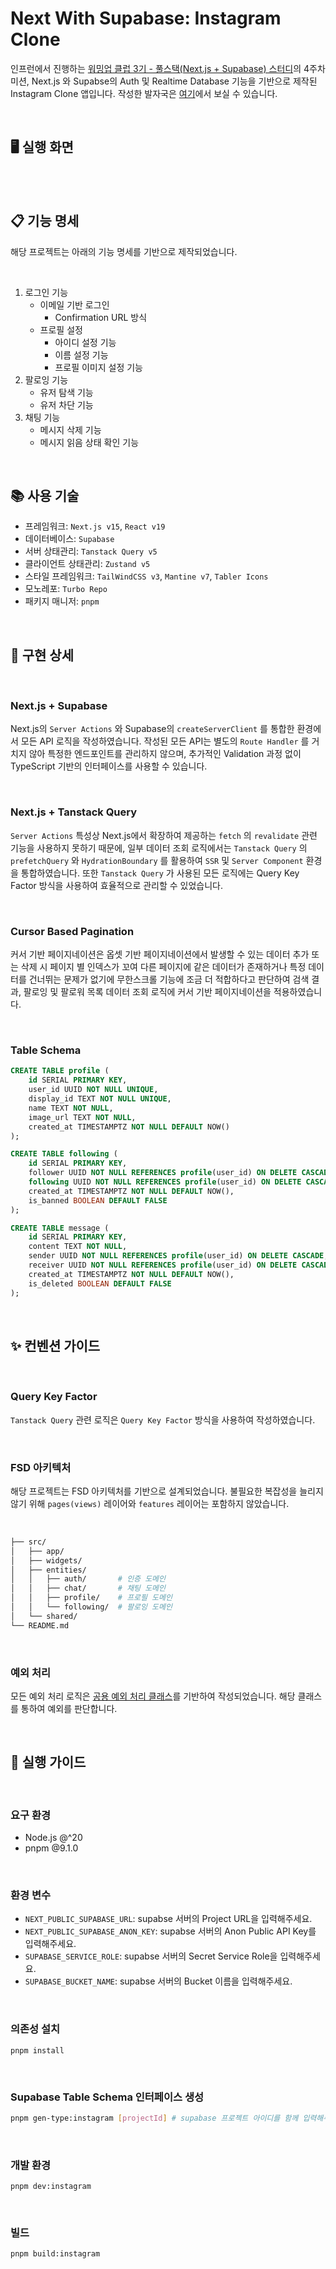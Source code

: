 # Next With Supabase: Instagram Clone

인프런에서 진행하는 [워밍업 클럽 3기 - 풀스택(Next.js + Supabase) 스터디](https://www.inflearn.com/course/offline/warmup-club-3-fs)의 4주차 미션, Next.js 와 Supabse의 Auth 및 Realtime Database 기능을 기반으로 제작된 Instagram Clone 앱입니다. 작성한 발자국은 [여기](https://www.inflearn.com/blogs/)에서 보실 수 있습니다.

<br />

## 🖥️ 실행 화면

<br />
<br />

## 📋 기능 명세

해당 프로젝트는 아래의 기능 명세를 기반으로 제작되었습니다.

<br />

1. 로그인 기능
   - 이메일 기반 로그인
     - Confirmation URL 방식
   - 프로필 설정
     - 아이디 설정 기능
     - 이름 설정 기능
     - 프로필 이미지 설정 기능
2. 팔로잉 기능
   - 유저 탐색 기능
   - 유저 차단 기능
3. 채팅 기능
   - 메시지 삭제 기능
   - 메시지 읽음 상태 확인 기능

<br />

## 📚 사용 기술

- 프레임워크: `Next.js v15`, `React v19`
- 데이터베이스: `Supabase`
- 서버 상태관리: `Tanstack Query v5`
- 클라이언트 상태관리: `Zustand v5`
- 스타일 프레임워크: `TailWindCSS v3`, `Mantine v7`, `Tabler Icons`
- 모노레포: `Turbo Repo`
- 패키지 매니저: `pnpm`

<br />

## 🎨 구현 상세

<br />

### Next.js + Supabase

Next.js의 `Server Actions` 와 Supabase의 `createServerClient` 를 통합한 환경에서 모든 API 로직을 작성하였습니다. 작성된 모든 API는 별도의 `Route Handler` 를 거치지 않아 특정한 엔드포인트를 관리하지 않으며, 추가적인 Validation 과정 없이 TypeScript 기반의 인터페이스를 사용할 수 있습니다.

<br />

### Next.js + Tanstack Query

`Server Actions` 특성상 Next.js에서 확장하여 제공하는 `fetch` 의 `revalidate` 관련 기능을 사용하지 못하기 때문에, 일부 데이터 조회 로직에서는 `Tanstack Query` 의 `prefetchQuery` 와 `HydrationBoundary` 를 활용하여 `SSR` 및 `Server Component` 환경을 통합하였습니다. 또한 `Tanstack Query` 가 사용된 모든 로직에는 Query Key Factor 방식을 사용하여 효율적으로 관리할 수 있었습니다.

<br />

### Cursor Based Pagination

커서 기반 페이지네이션은 옵셋 기반 페이지네이션에서 발생할 수 있는 데이터 추가 또는 삭제 시 페이지 별 인덱스가 꼬여 다른 페이지에 같은 데이터가 존재하거나 특정 데이터를 건너뛰는 문제가 없기에 무한스크롤 기능에 조금 더 적합하다고 판단하여 검색 결과, 팔로잉 및 팔로워 목록 데이터 조회 로직에 커서 기반 페이지네이션을 적용하였습니다.

<br />

### Table Schema

```sql
CREATE TABLE profile (
    id SERIAL PRIMARY KEY,
    user_id UUID NOT NULL UNIQUE,
    display_id TEXT NOT NULL UNIQUE,
    name TEXT NOT NULL,
    image_url TEXT NOT NULL,
    created_at TIMESTAMPTZ NOT NULL DEFAULT NOW()
);

CREATE TABLE following (
    id SERIAL PRIMARY KEY,
    follower UUID NOT NULL REFERENCES profile(user_id) ON DELETE CASCADE,
    following UUID NOT NULL REFERENCES profile(user_id) ON DELETE CASCADE,
    created_at TIMESTAMPTZ NOT NULL DEFAULT NOW(),
    is_banned BOOLEAN DEFAULT FALSE
);

CREATE TABLE message (
    id SERIAL PRIMARY KEY,
    content TEXT NOT NULL,
    sender UUID NOT NULL REFERENCES profile(user_id) ON DELETE CASCADE,
    receiver UUID NOT NULL REFERENCES profile(user_id) ON DELETE CASCADE,
    created_at TIMESTAMPTZ NOT NULL DEFAULT NOW(),
    is_deleted BOOLEAN DEFAULT FALSE
);
```

<br />

## ✨ 컨벤션 가이드

<br />

### Query Key Factor

`Tanstack Query` 관련 로직은 `Query Key Factor` 방식을 사용하여 작성하였습니다.

<br />

### FSD 아키텍처

해당 프로젝트는 FSD 아키텍처를 기반으로 설계되었습니다. 불필요한 복잡성을 늘리지 않기 위해 `pages(views)` 레이어와 `features` 레이어는 포함하지 않았습니다.

<br />

```bash
├── src/
│   ├── app/
│   ├── widgets/
│   ├── entities/
│   │   ├── auth/       # 인증 도메인
│   │   ├── chat/       # 채팅 도메인
│   │   ├── profile/    # 프로필 도메인
│   │   └── following/  # 팔로잉 도메인
│   └── shared/
└── README.md
```

<br />

### 예외 처리

모든 예외 처리 로직은 [공용 예외 처리 클래스](/apps/netflix/src/shared/api/exception.ts)를 기반하여 작성되었습니다. 해당 클래스를 통하여 예외를 판단합니다.

<br />

## 💼 실행 가이드

<br />

### 요구 환경

- Node.js @^20
- pnpm @9.1.0

<br />

### 환경 변수

- `NEXT_PUBLIC_SUPABASE_URL`: supabse 서버의 Project URL을 입력해주세요.
- `NEXT_PUBLIC_SUPABASE_ANON_KEY`: supabse 서버의 Anon Public API Key를 입력해주세요.
- `SUPABASE_SERVICE_ROLE`: supabse 서버의 Secret Service Role을 입력해주세요.
- `SUPABASE_BUCKET_NAME`: supabse 서버의 Bucket 이름을 입력해주세요.

<br />

### 의존성 설치

```base
pnpm install
```

<br />

### Supabase Table Schema 인터페이스 생성

```bash
pnpm gen-type:instagram [projectId] # supabase 프로젝트 아이디를 함께 입력해주세요
```

<br />

### 개발 환경

```base
pnpm dev:instagram
```

<br />

### 빌드

```base
pnpm build:instagram
```

<br />
